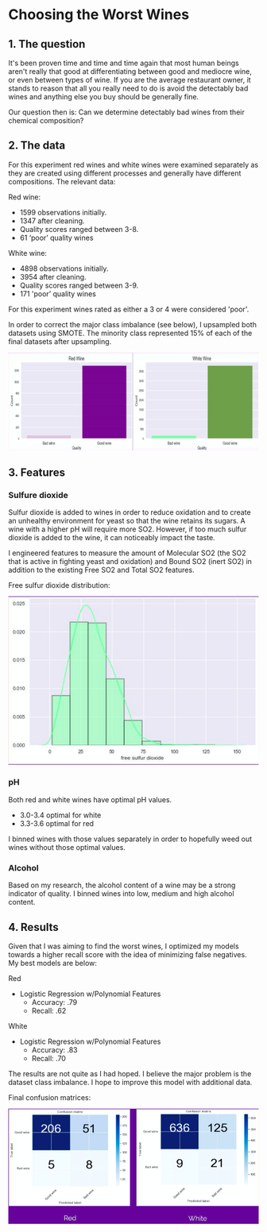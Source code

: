 # Choosing the Worst Wines

## 1. The question

It's been proven time and time and time again that most human beings aren't really that good at differentiating between good and mediocre wine, or even between types of wine. If you are the average restaurant owner, it stands to reason that all you really need to do is avoid the detectably bad wines and anything else you buy should be generally fine.

Our question then is: Can we determine detectably bad wines from their chemical composition?

## 2. The data

For this experiment red wines and white wines were examined separately as they are created using different processes and generally have different compositions. The relevant data:

Red wine:

* 1599 observations initially.
* 1347 after cleaning.
* Quality scores ranged between 3-8.
* 61 ‘poor’ quality wines

White wine:

* 4898 observations initially.
* 3954 after cleaning.
* Quality scores ranged between 3-9.
* 171 'poor’ quality wines

For this experiment wines rated as either a 3 or 4 were considered 'poor'.

In order to correct the major class imbalance (see below), I upsampled both datasets using SMOTE. The minority class represented 15% of each of the final datasets after upsampling. 

![](https://github.com/jmcneilkeller/Choosing_the_Worst_Wines/blob/master/images/class_imbalance.png)

## 3. Features

### Sulfure dioxide

Sulfur dioxide is added to wines in order to reduce oxidation and to create an unhealthy environment for yeast so that the wine retains its sugars. A wine with a higher pH will require more SO2. However, if too much sulfur dioxide is added to the wine, it can noticeably impact the taste.

I engineered features to measure the amount of Molecular SO2 (the SO2 that is active in fighting yeast and oxidation) and Bound SO2 (inert SO2) in addition to the existing Free SO2 and Total SO2 features.

Free sulfur dioxide distribution:

![](https://github.com/jmcneilkeller/Choosing_the_Worst_Wines/blob/master/images/so2.png)

### pH

Both red and white wines have optimal pH values.

* 3.0-3.4 optimal for white
* 3.3-3.6 optimal for red

I binned wines with those values separately in order to hopefully weed out wines without those optimal values.

### Alcohol

Based on my research, the alcohol content of a wine may be a strong indicator of quality. I binned wines into low, medium and high alcohol content.

## 4. Results

Given that I was aiming to find the worst wines, I optimized my models towards a higher recall score with the idea of minimizing false negatives. My best models are below:

Red
* Logistic Regression w/Polynomial Features
  * Accuracy: .79
  * Recall: .62

White
* Logistic Regression w/Polynomial Features
  * Accuracy: .83
  * Recall: .70

The results are not quite as I had hoped. I believe the major problem is the dataset class imbalance. I hope to improve this model with additional data. 

Final confusion matrices:

![](https://github.com/jmcneilkeller/Choosing_the_Worst_Wines/blob/master/images/confusion_matrices.png)
